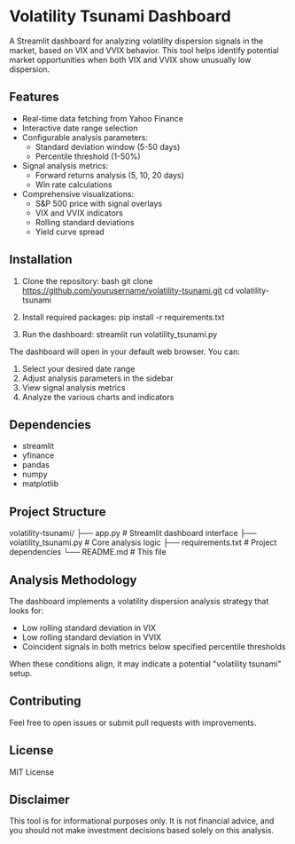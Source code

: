 # Volatility Tsunami Dashboard

A Streamlit dashboard for analyzing volatility dispersion signals in the market, based on VIX and VVIX behavior. This tool helps identify potential market opportunities when both VIX and VVIX show unusually low dispersion.

## Features

- Real-time data fetching from Yahoo Finance
- Interactive date range selection
- Configurable analysis parameters:
  - Standard deviation window (5-50 days)
  - Percentile threshold (1-50%)
- Signal analysis metrics:
  - Forward returns analysis (5, 10, 20 days)
  - Win rate calculations
- Comprehensive visualizations:
  - S&P 500 price with signal overlays
  - VIX and VVIX indicators
  - Rolling standard deviations
  - Yield curve spread

## Installation

1. Clone the repository:
bash
git clone https://github.com/yourusername/volatility-tsunami.git
cd volatility-tsunami

2. Install required packages:
pip install -r requirements.txt

3. Run the dashboard:
streamlit run volatility_tsunami.py

The dashboard will open in your default web browser. You can:
1. Select your desired date range
2. Adjust analysis parameters in the sidebar
3. View signal analysis metrics
4. Analyze the various charts and indicators

## Dependencies

- streamlit
- yfinance
- pandas
- numpy
- matplotlib

## Project Structure
volatility-tsunami/
├── app.py # Streamlit dashboard interface
├── volatility_tsunami.py # Core analysis logic
├── requirements.txt # Project dependencies
└── README.md # This file

## Analysis Methodology

The dashboard implements a volatility dispersion analysis strategy that looks for:
- Low rolling standard deviation in VIX
- Low rolling standard deviation in VVIX
- Coincident signals in both metrics below specified percentile thresholds

When these conditions align, it may indicate a potential "volatility tsunami" setup.

## Contributing

Feel free to open issues or submit pull requests with improvements.

## License

MIT License

## Disclaimer

This tool is for informational purposes only. It is not financial advice, and you should not make investment decisions based solely on this analysis.